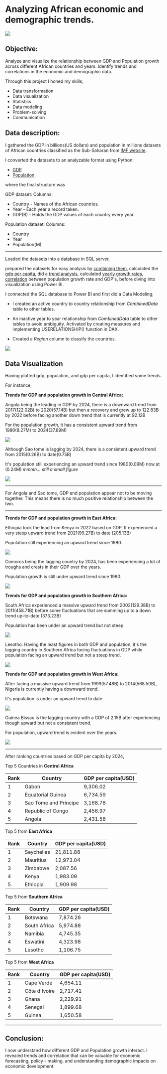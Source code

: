 # Analyzing African economic and demographic trends.
![](Files/Head.gif)
## Objective: 
Analyze and visualize the relationship between GDP and Population growth across different African countries and years. Identify trends and correlations in the economic and demographic data. 

Through this project I honed my skills;
- Data transformation
- Data visualization
- Statistics
- Data modeling
- Problem-solving
- Communication

## Data description:
I gathered the GDP in billions(US dollars) and population in millions datasets of African countries classified as the Sub-Saharan from [IMF website](https://www.imf.org/en/Publications/WEO/weo-database/2024/April).

I converted the datasets to an analyzable format using Python:
- [GDP](Files/convert_GDP.ipynb)
- [Population](Files/convert_pop.ipynb)

where the final structure was 

GDP dataset:
Columns: 
- Country - Names of the African countries.
- Year - Each year a record taken.
- GDP(B) - Holds the GDP values of each country every year.

Population dataset:
Columns:
- Country
- Year
- Population(M)
  
---------------

Loaded the datasets into a database in SQL server,

prepared the datasets for easy analysis by [combining them](Files/CREATE_VIEW.sql), calculated the [gdp per capita](Files/GDP_per_Capita.sql), did a [trend analysis](Files/Trend_analysis.sql), calculated [yearly growth rates](Files/Yearly_Growth_Rate.sql), [correlation](Files/Correlation_analysis.sql) between population growth rate and GDP's, before diving into visualization using Power BI.

I connected the SQL database to Power BI and first did a Data Modeling;
- I created an active country to country relationship from *CombinedData* table to other tables.
  
- An inactive year to year relationship from *CombinedData* table to other tables to avoid ambiguity. Activated by creating measures and implementing USERELATIONSHIP() function in DAX.
  
- Created a *Region* column to classify the countries.

![](Files/modeling.gif)

## Data Visualization

Having plotted gdp, population, and gdp per capita, I identified some trends.

For instance,

**Trends for GDP and population growth in Central Africa:**

Angola being the leading in GDP by 2024, there is a downward trend from 2017(122.02B) to 2020(57.14B) but then a recovery and grew up to 122.83B by 2022 before facing another down trend that is currently at 92.12B 

For the population growth, it has a consistent upward trend from 1980(8.27M) to 2024(37.89M)

![](Files/ne.gif)

Although Sao tome is lagging by 2024, there is a consistent upward trend from 2015(0.26B) to date(0.75B)

It's population still experiencing an upward trend since 1980(0.09M) now at (0.24M) _mmmh... still a small figure_ 

![](Files/sao.gif)

-------

For Angola and Sao tome, GDP and population appear not to be moving together. This means there is no much positive relationship between the two.

-------

**Trends for GDP and population growth in East Africa:**

Ethiopia took the lead from Kenya in 2022 based on GDP. It experienced a very steep upward trend from 2021(99.27B) to date (205.13B)

Population still experiencing an upward trend since 1980.

![](Files/Ethiopia.png)

Comoros being the lagging country by 2024, has been experiencing a lot of troughs and crests in their GDP over the years. 

Population growth is still under upward trend since 1980.

![](Files/Comoros.png)

**Trends for GDP and population growth in Southern Africa:**

South Africa experienced a massive upward trend from 2002(129.38B) to 2011(458.71B) before some fluctuations that are summing up to a down trend up-to-date (373.23B)

Population has been under an upward trend but not steep.

![](Files/SA.png)


Lesotho. Having the least figures in both GDP and population, it's the lagging country in Southern Africa facing fluctuations in GDP while population facing an upward trend but not a steep trend.

![](Files/Lesotho.png)

**Trends for GDP and population growth in West Africa:**

After facing a massive upward trend from 1999(57.48B) to 2014(568.50B), Nigeria is currently having a downward trend.

It's population is under an upward trend to date. 

![](Files/Nigeria.png)

Guinea Bissau is the lagging country with a GDP of 2.15B after experiencing though upward but not a consistent trend.

For population, upward trend is evident over the years.

![](Files/Guinea-Bissau.png)

---------

After ranking countries based on GDP per capita by 2024, 

Top 5 Countries in 
**Central Africa**

| Rank | Country | GDP per capita(USD) |
| ------| -----|-------|
| 1 | Gabon| 9,306.02 |
| 2 | Equatorial Guinea| 6,734.59|
| 3 | Sao Tome and Principe|3,168.78|
| 4 | Republic of Congo | 2,456.97 |
| 5 | Angola | 2,431.58|

Top 5 from **East Africa**

| Rank | Country | GDP per capita(USD) |
| ------| -----|-------|
| 1 | Seychelles| 21,811.88 |
| 2 | Mauritius| 12,973.04|
| 3 | Zimbabwe|2,087.56|
| 4 | Kenya | 1,983.09 |
| 5 | Ethiopia | 1,909.98|

Top 5 from **Southern Africa**

| Rank | Country | GDP per capita(USD) |
| ------| -----|-------|
| 1 | Botswana| 7,874.26 |
| 2 | South Africa| 5,974.88|
| 3 | Namibia |4,745.35|
| 4 | Eswatini | 4,323.98 |
| 5 | Lesotho | 1,106.75|

Top 5 from **West Africa**

| Rank | Country | GDP per capita(USD) |
| ------| -----|-------|
| 1 | Cape Verde| 4,654.11 |
| 2 | Côte d'Ivoire| 2,717.41|
| 3 | Ghana |2,229.91|
| 4 | Senegal | 1,899.68 |
| 5 | Guinea | 1,650.58|

------
## Conclusion:

I now understand how different GDP and Population growth interact. I revealed trends and correlation that can be valuable for economic forecasting, policy - making, and understanding demographic impacts on economic development.
